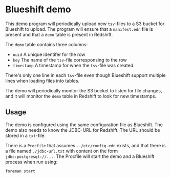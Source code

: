 # Blueshift demo

This demo program will periodically upload new `tsv`-files to a S3
bucket for Blueshift to upload. The program will ensure that a
`manifest.edn` file is present and that a `demo` table is present in
Redshift.

The `demo` table contains three columns:

- `uuid` A unique identifer for the row
- `key` The name of the `tsv`-file corresponsing to the row
- `timestamp` A timestamp for when the `tsv`-file was created.

There's only one line in each `tsv`-file even though Blueshift support
multiple lines when loading files into tables.

The demo will periodically monitor the S3 bucket to listen for file
changes, and it will monitor the `demo` table in Redshift to look for
new timestamps.

## Usage

The demo is configured using the same configuration file as
Blueshift. The demo also needs to know the JDBC-URL for Redshift. The
URL should be stored in a `txt`-file.

There is a `Procfile` that assumes `../etc/config.edn` exists, and that
there is a file named `./jdbc-url.txt` with content on the form
`jdbc:postgresql://...`. The Procfile will start the demo and a
Blueshift process when run using:

    foreman start
